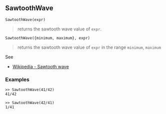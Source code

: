 ## SawtoothWave

```
SawtoothWave(expr)
```

> returns the sawtooth wave value of `expr`. 

```
SawtoothWave({minimum, maximum}, expr)
```

> returns the sawtooth wave value of `expr` in the range `minimum`, `maximum`

See
* [Wikipedia - Sawtooth wave](https://en.wikipedia.org/wiki/Sawtooth_wave)

### Examples

```
>> SawtoothWave(41/42) 
41/42

>> SawtoothWave(42/41) 
1/41
```